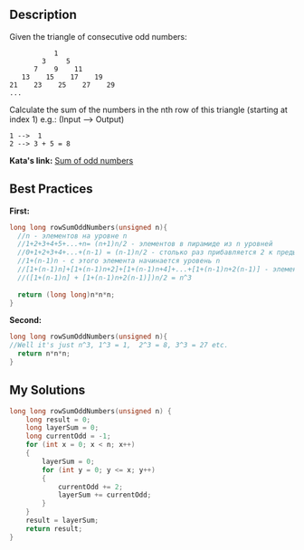 ## Description

Given the triangle of consecutive odd numbers:

               1
            3     5
          7    9    11
       13    15    17    19
    21    23    25    27    29
    ...

Calculate the sum of the numbers in the nth row of this triangle (starting at index 1) e.g.: (Input --> Output)

    1 -->  1
    2 --> 3 + 5 = 8

**Kata's link:** [Sum of odd numbers](https://www.codewars.com/kata/55fd2d567d94ac3bc9000064/cpp)

## Best Practices

**First:**
```cpp
long long rowSumOddNumbers(unsigned n){
  //n - элементов на уровне n
  //1+2+3+4+5+...+n= (n+1)n/2 - элементов в пирамиде из n уровней
  //0+1+2+3+4+...+(n-1) = (n-1)n/2 - столько раз прибавляется 2 к предыдущему числу
  //1+(n-1)n - с этого элемента начинается уровень n
  //[1+(n-1)n]+[1+(n-1)n+2]+[1+(n-1)n+4]+...+[1+(n-1)n+2(n-1)] - элементы последнего уровня
  //([1+(n-1)n] + [1+(n-1)n+2(n-1)])n/2 = n^3
    
  return (long long)n*n*n;
}
```

**Second:**
```cpp
long long rowSumOddNumbers(unsigned n){
//Well it's just n^3, 1^3 = 1,  2^3 = 8, 3^3 = 27 etc.
  return n*n*n;
}
```

## My Solutions
```cpp
long long rowSumOddNumbers(unsigned n) {
    long result = 0;
    long layerSum = 0;
    long currentOdd = -1;
    for (int x = 0; x < n; x++)
    {
        layerSum = 0;
        for (int y = 0; y <= x; y++)
        {
            currentOdd += 2;
            layerSum += currentOdd;
        }
    }
    result = layerSum;
    return result;
}
```
